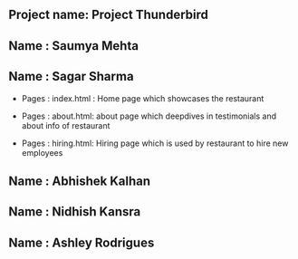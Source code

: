 ## Project name: Project Thunderbird

## Name : Saumya Mehta

## Name : Sagar Sharma

- Pages : index.html : Home page which showcases the restaurant

- Pages : about.html: about page which deepdives in testimonials and about info of restaurant

- Pages : hiring.html: Hiring page which is used by restaurant to hire new employees

## Name : Abhishek Kalhan

## Name : Nidhish Kansra

## Name : Ashley Rodrigues

